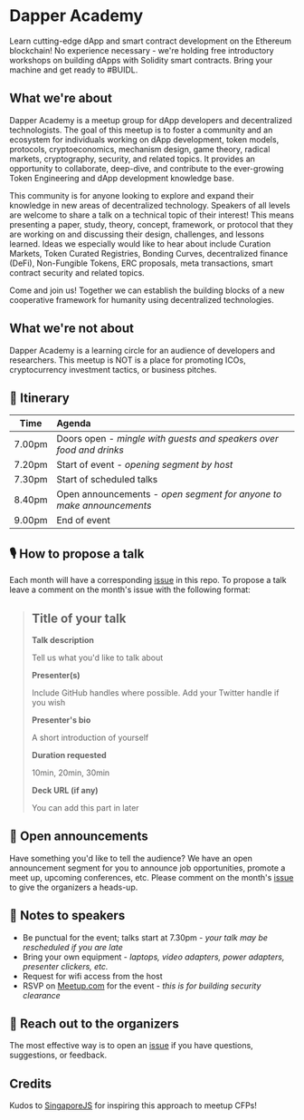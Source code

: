# Dapper Academy

Learn cutting-edge dApp and smart contract development on the Ethereum blockchain! No experience necessary - we're holding free introductory workshops on building dApps with Solidity smart contracts. Bring your machine and get ready to #BUIDL.

## What we're about

Dapper Academy is a meetup group for dApp developers and decentralized technologists. The goal of this meetup is to foster a community and an ecosystem for individuals working on dApp development, token models, protocols, cryptoeconomics, mechanism design, game theory, radical markets, cryptography, security, and related topics. It provides an opportunity to collaborate, deep-dive, and contribute to the ever-growing Token Engineering and dApp development knowledge base.

This community is for anyone looking to explore and expand their knowledge in new areas of decentralized technology. Speakers of all levels are welcome to share a talk on a technical topic of their interest! This means presenting a paper, study, theory, concept, framework, or protocol that they are working on and discussing their design, challenges, and lessons learned. Ideas we especially would like to hear about include Curation Markets, Token Curated Registries, Bonding Curves, decentralized finance (DeFi), Non-Fungible Tokens, ERC proposals, meta transactions, smart contract security and related topics.

Come and join us! Together we can establish the building blocks of a new cooperative framework for humanity using decentralized technologies.

## What we're not about

Dapper Academy is a learning circle for an audience of developers and researchers. This meetup is NOT is a place for promoting ICOs, cryptocurrency investment tactics, or business pitches.

## 📅 Itinerary

Time   | Agenda
------ | :-----
7.00pm | Doors open - _mingle with guests and speakers over food and drinks_
7.20pm | Start of event - _opening segment by host_
7.30pm | Start of scheduled talks
8.40pm | Open announcements - _open segment for anyone to make announcements_
9.00pm | End of event

## 🎙 How to propose a talk

Each month will have a corresponding [issue](https://github.com/dapper-academy/meetups/issues) in this repo. To propose a talk leave a comment on the month's issue with the following format:

> ## Title of your talk
>
> **Talk description**
>
> Tell us what you'd like to talk about
>
> **Presenter(s)**
>
> Include GitHub handles where possible. Add your Twitter handle if you wish
>
> **Presenter's bio**
>
> A short introduction of yourself
>
> **Duration requested**
>
> 10min, 20min, 30min
>
> **Deck URL (if any)**
>
> You can add this part in later

## 📢 Open announcements

Have something you'd like to tell the audience? We have an open announcement segment for you to announce job opportunities, promote a meet up, upcoming conferences, etc. Please comment on the month's [issue](https://github.com/dapper-academy/meetups/issues) to give the organizers a heads-up.

## 📝 Notes to speakers

- Be punctual for the event; talks start at 7.30pm - _your talk may be rescheduled if you are late_
- Bring your own equipment - _laptops, video adapters, power adapters, presenter clickers, etc._
- Request for wifi access from the host
- RSVP on [Meetup.com](https://www.meetup.com/Dapper-Academy/) for the event - _this is for building security clearance_

## 💬 Reach out to the organizers

The most effective way is to open an [issue](https://github.com/dapper-academy/meetups/issues/new) if you have questions, suggestions, or feedback.

## Credits

Kudos to [SingaporeJS](https://github.com/SingaporeJS) for inspiring this approach to meetup CFPs!
